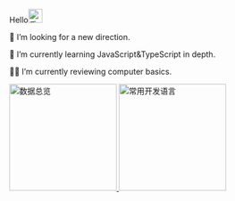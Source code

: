 <p>Hello<img src="https://media.giphy.com/media/hvRJCLFzcasrR4ia7z/giphy.gif" width="25px" alt="手势"></p>
<p>🤔 I’m looking for a new direction.</p>
<p>🌱 I’m currently learning JavaScript&TypeScript in depth.</p>
<p>🚶‍♂️ I’m currently reviewing computer basics.</p>
<a href="https://github.com/hcc0923" target="_blank">
  <img alt="数据总览" src="https://denvercoder1-github-readme-stats.vercel.app/api/?username=hcc0923&show_icons=true&count_private=true&theme=react&hide_border=true&bg_color=1F222E&title_color=F85D7F&icon_color=F8D866" height="192px" />
</a>
<a href="https://github.com/healthyhcc" target="_blank">
  <img alt="常用开发语言" src="https://github-readme-stats.vercel.app/api/top-langs/?username=hcc0923&langs_count=8&layout=compact&theme=react&hide_border=true&bg_color=1F222E&title_color=F85D7F&icon_color=F8D866&hide=Jupyter%20Notebook" height="192px" />
</a>
